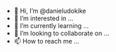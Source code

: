 - 👋 Hi, I’m @danieludokike
- 👀 I’m interested in ...
- 🌱 I’m currently learning ...
- 💞️ I’m looking to collaborate on ...
- 📫 How to reach me ...

<!---
danieludokike/danieludokike is a ✨ special ✨ repository because its `README.md` (this file) appears on your GitHub profile.
You can click the Preview link to take a look at your changes.
--->
